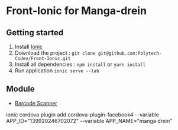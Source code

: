 # Front-Ionic for Manga-drein

## Getting started

1. Install [Ionic](https://ionicframework.com/getting-started/)
2. Download the project : `git clone git@github.com:Polytech-Codev/Front-Ionic.git`
3. Install all dependencies : `npm install` or `yarn install`
4. Run application `ionic serve --lab`

## Module

* [Barcode Scanner](https://ionicframework.com/docs/native/barcode-scanner/)


ionic cordova plugin add cordova-plugin-facebook4 --variable APP_ID="139920246702072" --variable APP_NAME="manga drein"
